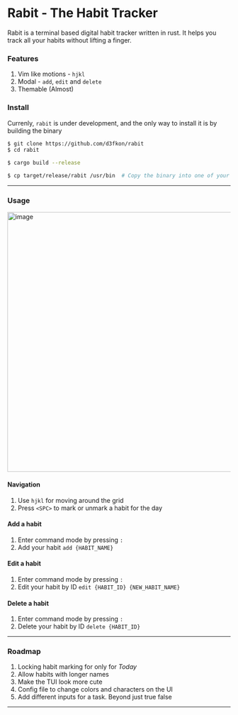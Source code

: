 # Rabit - The Habit Tracker

Rabit is a terminal based digital habit tracker written in rust. It helps you track all your habits without lifting a finger.

### Features

1. Vim like motions - `hjkl`
2. Modal - `add`, `edit` and `delete`
3. Themable (Almost)

### Install

Currenly, `rabit` is under development, and the only way to install it is by building the binary

```bash
$ git clone https://github.com/d3fkon/rabit
$ cd rabit

$ cargo build --release

$ cp target/release/rabit /usr/bin  # Copy the binary into one of your $PATH dirs, or run from this dir
```

---

### Usage

 <img width="586" alt="image" src="https://user-images.githubusercontent.com/23007190/179391679-f611d16d-e6b1-4b1d-95cc-7e285ab9dc9e.png">

#### Navigation

1. Use `hjkl` for moving around the grid
2. Press `<SPC>` to mark or unmark a habit for the day

#### Add a habit

1. Enter command mode by pressing `:`
2. Add your habit `add {HABIT_NAME}`

#### Edit a habit

1. Enter command mode by pressing `:`
2. Edit your habit by ID `edit {HABIT_ID} {NEW_HABIT_NAME}`

#### Delete a habit

1. Enter command mode by pressing `:`
2. Delete your habit by ID `delete {HABIT_ID}`

---

### Roadmap

1. Locking habit marking for only for _Today_
2. Allow habits with longer names
3. Make the TUI look more cute
4. Config file to change colors and characters on the UI
5. Add different inputs for a task. Beyond just true false

---

